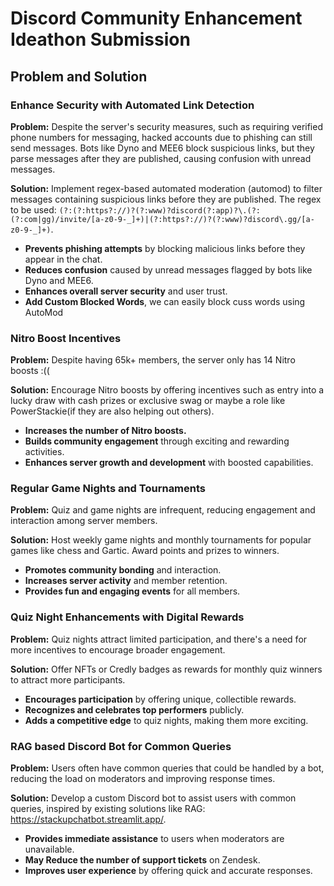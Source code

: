 # Discord Community Enhancement Ideathon Submission

## Problem and Solution

### Enhance Security with Automated Link Detection

**Problem:**
Despite the server's security measures, such as requiring verified phone numbers for messaging, hacked accounts due to phishing can still send messages. Bots like Dyno and MEE6 block suspicious links, but they parse messages after they are published, causing confusion with unread messages.

**Solution:**
Implement regex-based automated moderation (automod) to filter messages containing suspicious links before they are published. The regex to be used: `(?:(?:https?://)?(?:www)?discord(?:app)?\.(?:(?:com|gg)/invite/[a-z0-9-_]+)|(?:https?://)?(?:www)?discord\.gg/[a-z0-9-_]+)`.
- **Prevents phishing attempts** by blocking malicious links before they appear in the chat.
- **Reduces confusion** caused by unread messages flagged by bots like Dyno and MEE6.
- **Enhances overall server security** and user trust.
- **Add Custom Blocked Words**, we can easily block cuss words using AutoMod

### Nitro Boost Incentives

**Problem:**
Despite having 65k+ members, the server only has 14 Nitro boosts :((

**Solution:**
Encourage Nitro boosts by offering incentives such as entry into a lucky draw with cash prizes or exclusive swag or maybe a role like PowerStackie(if they are also helping out others).
- **Increases the number of Nitro boosts.**
- **Builds community engagement** through exciting and rewarding activities.
- **Enhances server growth and development** with boosted capabilities.

### Regular Game Nights and Tournaments

**Problem:**
Quiz and game nights are infrequent, reducing engagement and interaction among server members.

**Solution:**
Host weekly game nights and monthly tournaments for popular games like chess and Gartic. Award points and prizes to winners.
- **Promotes community bonding** and interaction.
- **Increases server activity** and member retention.
- **Provides fun and engaging events** for all members.

### Quiz Night Enhancements with Digital Rewards

**Problem:**
Quiz nights attract limited participation, and there's a need for more incentives to encourage broader engagement.

**Solution:**
Offer NFTs or Credly badges as rewards for monthly quiz winners to attract more participants.
- **Encourages participation** by offering unique, collectible rewards.
- **Recognizes and celebrates top performers** publicly.
- **Adds a competitive edge** to quiz nights, making them more exciting.

### RAG based Discord Bot for Common Queries

**Problem:**
Users often have common queries that could be handled by a bot, reducing the load on moderators and improving response times.

**Solution:**
Develop a custom Discord bot to assist users with common queries, inspired by existing solutions like RAG: https://stackupchatbot.streamlit.app/.
- **Provides immediate assistance** to users when moderators are unavailable.
- **May Reduce the number of support tickets** on Zendesk.
- **Improves user experience** by offering quick and accurate responses.
